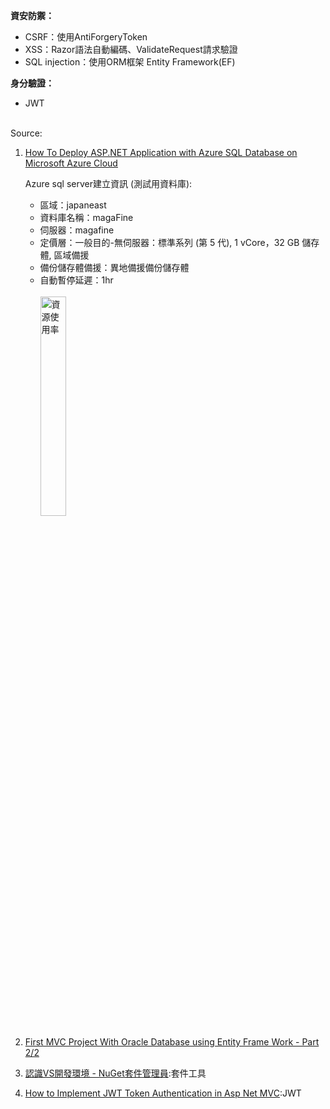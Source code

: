**資安防禦：**
- CSRF：使用AntiForgeryToken
- XSS：Razor語法自動編碼、ValidateRequest請求驗證
- SQL injection：使用ORM框架 Entity Framework(EF)

**身分驗證：**
- JWT
<br><br>

Source:
1. [How To Deploy ASP.NET Application with Azure SQL Database on Microsoft Azure Cloud](https://www.youtube.com/watch?v=jT8eA9A7qXE&t=442s)

   Azure sql server建立資訊 (測試用資料庫):
   - 區域：japaneast
   - 資料庫名稱：magaFine
   - 伺服器：magafine
   - 定價層：一般目的-無伺服器：標準系列 (第 5 代), 1 vCore，32 GB 儲存體, 區域備援
   - 備份儲存體備援：異地備援備份儲存體
   - 自動暫停延遲：1hr
     </br></br><img src="https://i.imgur.com/2xg1fPu.png" alt="資源使用率" style="width: 30%; height: auto;">

3. [First MVC Project With Oracle Database using Entity Frame Work - Part 2/2](https://www.youtube.com/watch?v=tk_EDjTzZCE)
4. [認識VS開發環境 - NuGet套件管理員](https://ithelp.ithome.com.tw/articles/10158563):套件工具
5. [How to Implement JWT Token Authentication in Asp Net MVC](https://rutube.ru/video/70509d6db26c1c1365ee8026a0dda35b/):JWT


